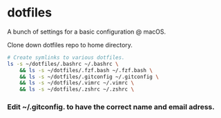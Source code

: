# dotfiles
A bunch of settings for a basic configuration @ macOS.

Clone down dotfiles repo to home directory.


```sh
# Create symlinks to various dotfiles.
ls -s ~/dotfiles/.bashrc ~/.bashrc \
	&& ls -s ~/dotfiles/.fzf.bash ~/.fzf.bash \
	&& ls -s ~/dotfiles/.gitconfig ~/.gitconfig \
	&& ls -s ~/dotfiles/.vimrc ~/.vimrc \
	&& ls -s ~/dotfiles/.zshrc ~/.zshrc \
```
### Edit ~/.gitconfig. to have the correct name and email adress.
